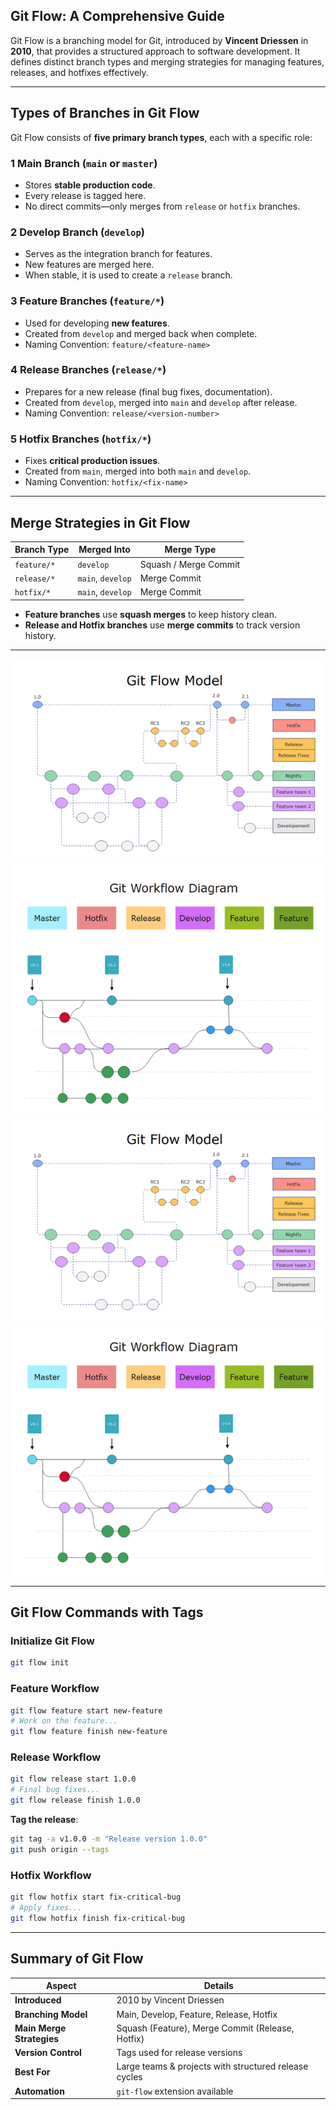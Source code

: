 ## **Git Flow: A Comprehensive Guide**  

Git Flow is a branching model for Git, introduced by **Vincent Driessen** in **2010**, that provides a structured approach to software development. It defines distinct branch types and merging strategies for managing features, releases, and hotfixes effectively.

---

## **Types of Branches in Git Flow**  

Git Flow consists of **five primary branch types**, each with a specific role:

### 1 **Main Branch (`main` or `master`)**  
- Stores **stable production code**.
- Every release is tagged here.
- No direct commits—only merges from `release` or `hotfix` branches.

### 2️ **Develop Branch (`develop`)**  
- Serves as the integration branch for features.
- New features are merged here.
- When stable, it is used to create a `release` branch.

### 3️ **Feature Branches (`feature/*`)**  
- Used for developing **new features**.
- Created from `develop` and merged back when complete.
- Naming Convention: `feature/<feature-name>`

### 4️ **Release Branches (`release/*`)**  
- Prepares for a new release (final bug fixes, documentation).
- Created from `develop`, merged into `main` and `develop` after release.
- Naming Convention: `release/<version-number>`

### 5️ **Hotfix Branches (`hotfix/*`)**  
- Fixes **critical production issues**.
- Created from `main`, merged into both `main` and `develop`.
- Naming Convention: `hotfix/<fix-name>`

---

## **Merge Strategies in Git Flow**  

| **Branch Type** | **Merged Into** | **Merge Type** |
|---------------|---------------|----------------|
| `feature/*` | `develop` | Squash / Merge Commit |
| `release/*` | `main`, `develop` | Merge Commit |
| `hotfix/*` | `main`, `develop` | Merge Commit |

- **Feature branches** use **squash merges** to keep history clean.  
- **Release and Hotfix branches** use **merge commits** to track version history.

---

![](./.img/gitflow1.png)
![](./.img/gitflow2.png)
![](.img/gitflow1.png)
![](.img/gitflow2.png)

---
## **Git Flow Commands with Tags**  

###  **Initialize Git Flow**
```sh
git flow init
```

###  **Feature Workflow**  
```sh
git flow feature start new-feature
# Work on the feature...
git flow feature finish new-feature
```

###  **Release Workflow**  
```sh
git flow release start 1.0.0
# Final bug fixes...
git flow release finish 1.0.0
```
**Tag the release**:  
```sh
git tag -a v1.0.0 -m "Release version 1.0.0"
git push origin --tags
```

###  **Hotfix Workflow**  
```sh
git flow hotfix start fix-critical-bug
# Apply fixes...
git flow hotfix finish fix-critical-bug
```

---


## **Summary of Git Flow**  

| **Aspect**  | **Details** |
|-------------|------------|
| **Introduced** | 2010 by Vincent Driessen |
| **Branching Model** | Main, Develop, Feature, Release, Hotfix |
| **Main Merge Strategies** | Squash (Feature), Merge Commit (Release, Hotfix) |
| **Version Control** | Tags used for release versions |
| **Best For** | Large teams & projects with structured release cycles |
| **Automation** | `git-flow` extension available |


